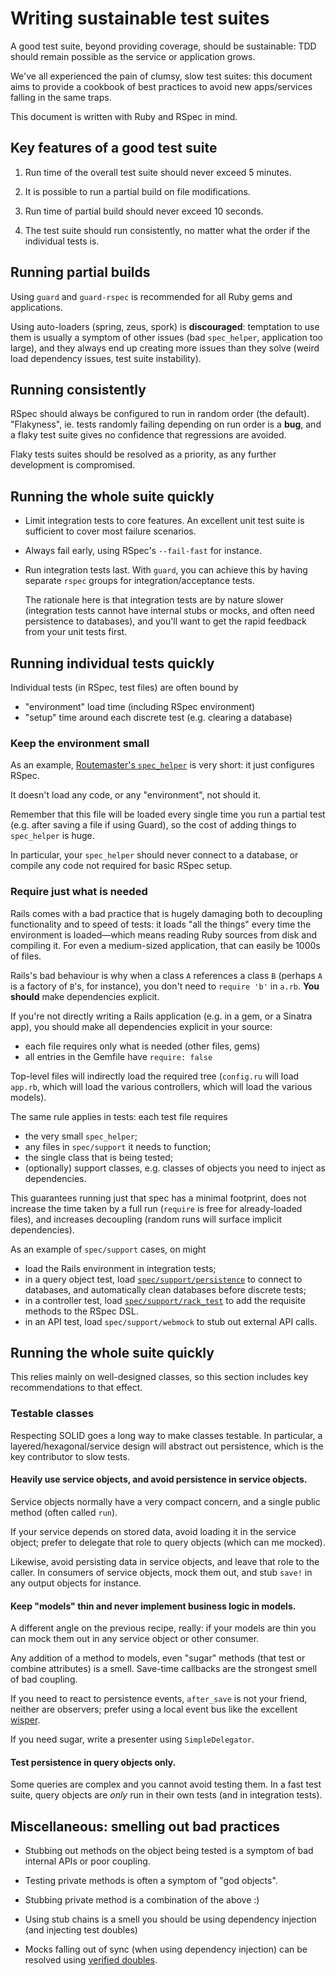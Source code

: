 # Writing sustainable test suites

A good test suite, beyond providing coverage, should be sustainable: TDD should
remain possible as the service or application grows.

We've all experienced the pain of clumsy, slow test suites: this document aims
to provide a cookbook of best practices to avoid new apps/services falling in
the same traps.

This document is written with Ruby and RSpec in mind.


## Key features of a good test suite

1. Run time of the overall test suite should never exceed 5 minutes.

2. It is possible to run a partial build on file modifications.

3. Run time of partial build should never exceed 10 seconds.

4. The test suite should run consistently, no matter what the order if the
   individual tests is.


## Running partial builds

Using `guard` and `guard-rspec` is recommended for all Ruby gems and
applications.

Using auto-loaders (spring, zeus, spork) is **discouraged**: temptation to use
them is usually a symptom of other issues (bad `spec_helper`, application too
large), and they always end up creating more issues than they solve (weird load
dependency issues, test suite instability).


## Running consistently

RSpec should always be configured to run in random order (the default).
"Flakyness", ie. tests randomly failing depending on run order is a **bug**, and
a flaky test suite gives no confidence that regressions are avoided.

Flaky tests suites should be resolved as a priority, as any further development
is compromised.


## Running the whole suite quickly

- Limit integration tests to core features. An excellent unit test suite is
  sufficient to cover most failure scenarios.

- Always fail early, using RSpec's `--fail-fast` for instance.

- Run integration tests last. With `guard`, you can achieve this by having
  separate `rspec` groups for integration/acceptance tests.

  The rationale here is that integration tests are by nature slower (integration
  tests cannot have internal stubs or mocks, and often need persistence to
  databases), and you'll want to get the rapid feedback from your unit tests
  first.



## Running individual tests quickly

Individual tests (in RSpec, test files) are often bound by

- "environment" load time (including RSpec environment)
- "setup" time around each discrete test (e.g. clearing a database)

### Keep the environment small

As an example, [Routemaster's
`spec_helper`](https://github.com/HouseTrip/routemaster/blob/master/spec/spec_helper.rb)
is very short: it just configures RSpec.

It doesn't load any code, or any "environment", not should it.

Remember that this file will be loaded every single time you run a partial test
(e.g. after saving a file if using Guard), so the cost of adding things to
`spec_helper` is huge.

In particular, your `spec_helper` should never connect to a database, or compile
any code not required for basic RSpec setup.


### Require just what is needed

Rails comes with a bad practice that is hugely damaging both to decoupling
functionality and to speed of tests: it loads "all the things" every time the
environment is loaded—which means reading Ruby sources from disk and compiling
it. For even a medium-sized application, that can easily be 1000s of files.

Rails's bad behaviour is why when a class `A` references a class `B` (perhaps
`A` is a factory of `B`'s, for instance), you don't need to `require 'b'` in
`a.rb`. **You should** make dependencies explicit.

If you're not directly writing a Rails application (e.g. in a gem, or a Sinatra
app), you should make all dependencies explicit in your source:

- each file requires only what is needed (other files, gems)
- all entries in the Gemfile have `require: false`

Top-level files will indirectly load the required tree (`config.ru` will load
`app.rb`, which will load the various controllers, which will load the various
models).

The same rule applies in tests: each test file requires
- the very small `spec_helper`;
- any files in `spec/support` it needs to function;
- the single class that is being tested;
- (optionally) support classes, e.g. classes of objects you need to inject as
  dependencies.

This guarantees running just that spec has a minimal footprint, does not
increase the time taken by a full run (`require` is free for already-loaded
files), and increases decoupling (random runs will surface implicit
dependencies).

As an example of `spec/support` cases, on might

- load the Rails environment in integration tests;
- in a query object test, load
  [`spec/support/persistence`](https://github.com/HouseTrip/routemaster/blob/master/spec/support/persistence.rb)
  to connect to databases, and automatically clean databases before discrete tests;
- in a controller test, load
  [`spec/support/rack_test`](https://github.com/HouseTrip/routemaster/blob/master/spec/support/rack_test.rb)
  to add the requisite methods to the RSpec DSL.
- in an API test, load `spec/support/webmock` to stub out external API calls.


## Running the whole suite quickly

This relies mainly on well-designed classes, so this section includes key
recommendations to that effect.

### Testable classes

Respecting SOLID goes a long way to make classes testable. In particular, a
layered/hexagonal/service design will abstract out persistence, which is the key
contributor to slow tests.


#### Heavily use service objects, and avoid persistence in service objects.

Service objects normally have a very compact concern, and a single public method
(often called `run`).

If your service depends on stored data, avoid loading it in the service object;
prefer to delegate that role to query objects (which can me mocked).

Likewise, avoid persisting data in service objects, and leave that role to the
caller.
In consumers of service objects, mock them out, and stub `save!` in any output
objects for instance.


#### Keep "models" thin and never implement business logic in models.

A different angle on the previous recipe, really: if your models are thin you
can mock them out in any service object or other consumer.

Any addition of a method to models, even "sugar" methods (that test or combine
attributes) is a smell. Save-time callbacks are the strongest smell of bad
coupling.

If you need to react to persistence events, `after_save` is not your friend,
neither are observers; prefer using a local event bus like the excellent
[wisper](https://github.com/krisleech/wisper).

If you need sugar, write a presenter using `SimpleDelegator`.


#### Test persistence in query objects only.

Some queries are complex and you cannot avoid testing them. In a fast test
suite, query objects are _only_ run in their own tests (and in integration
tests).


## Miscellaneous: smelling out bad practices



- Stubbing out methods on the object being tested is a symptom of bad internal APIs
  or poor coupling.

- Testing private methods is often a symptom of "god objects".

- Stubbing private method is a combination of the above :)

- Using stub chains is a smell you should be using dependency injection (and
  injecting test doubles)

- Mocks falling out of sync (when using dependency injection) can be resolved
  using [verified
  doubles](https://relishapp.com/rspec/rspec-mocks/v/3-0/docs/verifying-doubles).

